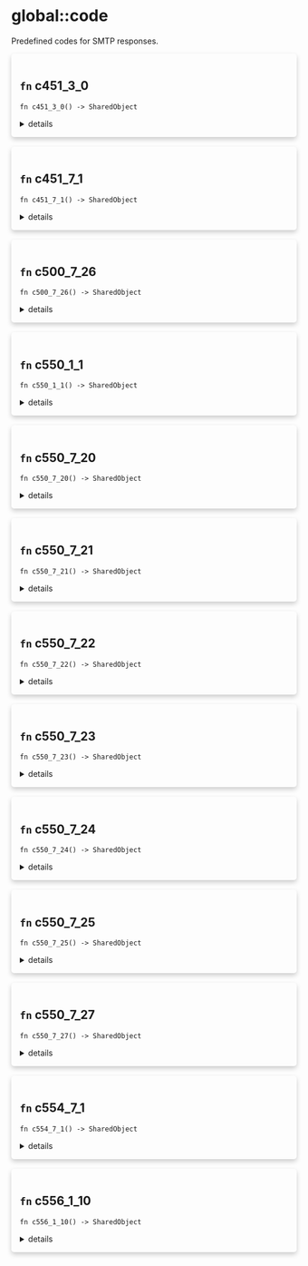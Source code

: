 # global::code

Predefined codes for SMTP responses.



<div markdown="span" style='box-shadow: 0 4px 8px 0 rgba(0,0,0,0.2); padding: 15px; border-radius: 5px;'>

<h2 class="func-name"> <code>fn</code> c451_3_0 </h2>

```rust,ignore
fn c451_3_0() -> SharedObject
```

<details>
<summary markdown="span"> details </summary>

Multiple destination domains per transaction is unsupported code.

# Example

```
#{
    mail: [
        // Will send "451 4.3.0 Multiple destination domains per transaction is unsupported. Please try again." to the client.
        rule "deny with code" || { state::deny(code::c451_3_0()) }
    ]
}
```
</details>

</div>
</br>


<div markdown="span" style='box-shadow: 0 4px 8px 0 rgba(0,0,0,0.2); padding: 15px; border-radius: 5px;'>

<h2 class="func-name"> <code>fn</code> c451_7_1 </h2>

```rust,ignore
fn c451_7_1() -> SharedObject
```

<details>
<summary markdown="span"> details </summary>

Return a greylisting code (<https://www.rfc-editor.org/rfc/rfc6647.html#section-2.1>)

# Example

```
#{
    mail: [
        // Will send "451 4.7.1 Sender is not authorized. Please try again." to the client.
        rule "deny with code" || { state::deny(code::c451_7_1()) }
    ]
}
```
</details>

</div>
</br>


<div markdown="span" style='box-shadow: 0 4px 8px 0 rgba(0,0,0,0.2); padding: 15px; border-radius: 5px;'>

<h2 class="func-name"> <code>fn</code> c500_7_26 </h2>

```rust,ignore
fn c500_7_26() -> SharedObject
```

<details>
<summary markdown="span"> details </summary>

Return a multiple authentication failures code.

# Example

```
#{
    mail: [
        // Will send "500 5.7.26 Multiple authentication checks failed" to the client.
        rule "deny with code" || { state::deny(code::c500_7_26()) }
    ]
}
```
</details>

</div>
</br>


<div markdown="span" style='box-shadow: 0 4px 8px 0 rgba(0,0,0,0.2); padding: 15px; border-radius: 5px;'>

<h2 class="func-name"> <code>fn</code> c550_1_1 </h2>

```rust,ignore
fn c550_1_1() -> SharedObject
```

<details>
<summary markdown="span"> details </summary>

Multiple destination domains per transaction is unsupported code.

# Example

```
#{
    mail: [
        // Will send "550 5.1.1 No passing DKIM signature found" to the client.
        rule "deny with code" || { state::deny(code::c550_1_1()) }
    ]
}
```
</details>

</div>
</br>


<div markdown="span" style='box-shadow: 0 4px 8px 0 rgba(0,0,0,0.2); padding: 15px; border-radius: 5px;'>

<h2 class="func-name"> <code>fn</code> c550_7_20 </h2>

```rust,ignore
fn c550_7_20() -> SharedObject
```

<details>
<summary markdown="span"> details </summary>

Return a DKIM Failure code. (RFC 6376)
DKIM signature not found.

# Example

```
#{
    mail: [
        // Will send "550 5.7.20 No passing DKIM signature found" to the client.
        rule "deny with code" || { state::deny(code::c550_7_20()) }
    ]
}
```
</details>

</div>
</br>


<div markdown="span" style='box-shadow: 0 4px 8px 0 rgba(0,0,0,0.2); padding: 15px; border-radius: 5px;'>

<h2 class="func-name"> <code>fn</code> c550_7_21 </h2>

```rust,ignore
fn c550_7_21() -> SharedObject
```

<details>
<summary markdown="span"> details </summary>

Return a DKIM Failure code. (RFC 6376)
No acceptable DKIM signature found.

# Example

```
#{
    mail: [
        // Will send "550 5.7.21 No acceptable DKIM signature found" to the client.
        rule "deny with code" || { state::deny(code::c550_7_21()) }
    ]
}
```
</details>

</div>
</br>


<div markdown="span" style='box-shadow: 0 4px 8px 0 rgba(0,0,0,0.2); padding: 15px; border-radius: 5px;'>

<h2 class="func-name"> <code>fn</code> c550_7_22 </h2>

```rust,ignore
fn c550_7_22() -> SharedObject
```

<details>
<summary markdown="span"> details </summary>

Return a DKIM Failure code. (RFC 6376)
No valid author matched DKIM signature found.

# Example

```
#{
    mail: [
        // Will send "550 5.7.22 No valid author-matched DKIM signature found" to the client.
        rule "deny with code" || { state::deny(code::c550_7_22()) }
    ]
}
```
</details>

</div>
</br>


<div markdown="span" style='box-shadow: 0 4px 8px 0 rgba(0,0,0,0.2); padding: 15px; border-radius: 5px;'>

<h2 class="func-name"> <code>fn</code> c550_7_23 </h2>

```rust,ignore
fn c550_7_23() -> SharedObject
```

<details>
<summary markdown="span"> details </summary>

Return a SPF Failure code. (RFC 7208)
Validation failed.

# Example

```
#{
    mail: [
        // Will send "550 5.7.23 SPF validation failed" to the client.
        rule "deny with code" || { state::deny(code::c550_7_23()) }
    ]
}
```
</details>

</div>
</br>


<div markdown="span" style='box-shadow: 0 4px 8px 0 rgba(0,0,0,0.2); padding: 15px; border-radius: 5px;'>

<h2 class="func-name"> <code>fn</code> c550_7_24 </h2>

```rust,ignore
fn c550_7_24() -> SharedObject
```

<details>
<summary markdown="span"> details </summary>

Return a SPF Failure code. (RFC 7208)
Validation error.

# Example

```
#{
    mail: [
        // Will send "550 5.7.24 SPF validation error" to the client.
        rule "deny with code" || { state::deny(code::c550_7_24()) }
    ]
}
```
</details>

</div>
</br>


<div markdown="span" style='box-shadow: 0 4px 8px 0 rgba(0,0,0,0.2); padding: 15px; border-radius: 5px;'>

<h2 class="func-name"> <code>fn</code> c550_7_25 </h2>

```rust,ignore
fn c550_7_25() -> SharedObject
```

<details>
<summary markdown="span"> details </summary>

Return a reverse DNS Failure code.

# Example

```
#{
    mail: [
        // Will send "550 5.7.25 Reverse DNS validation failed" to the client.
        rule "deny with code" || { state::deny(code::c550_7_25()) }
    ]
}
```
</details>

</div>
</br>


<div markdown="span" style='box-shadow: 0 4px 8px 0 rgba(0,0,0,0.2); padding: 15px; border-radius: 5px;'>

<h2 class="func-name"> <code>fn</code> c550_7_27 </h2>

```rust,ignore
fn c550_7_27() -> SharedObject
```

<details>
<summary markdown="span"> details </summary>

Return a Null MX cod. (RFC 7505)
The sender address has a null MX record.

# Example

```
#{
    mail: [
        // Will send "550 5.7.27 Sender address has null MX" to the client.
        rule "deny with code" || { state::deny(code::c550_7_27()) }
    ]
}
```    
</details>

</div>
</br>


<div markdown="span" style='box-shadow: 0 4px 8px 0 rgba(0,0,0,0.2); padding: 15px; border-radius: 5px;'>

<h2 class="func-name"> <code>fn</code> c554_7_1 </h2>

```rust,ignore
fn c554_7_1() -> SharedObject
```

<details>
<summary markdown="span"> details </summary>

Return a relay access denied code.

# Example

```
#{
    mail: [
        // Will send "554 5.7.1 Relay access denied" to the client.
        rule "anti relay" || { state::deny(code::c554_7_1()) }
    ]
}
```
</details>

</div>
</br>


<div markdown="span" style='box-shadow: 0 4px 8px 0 rgba(0,0,0,0.2); padding: 15px; border-radius: 5px;'>

<h2 class="func-name"> <code>fn</code> c556_1_10 </h2>

```rust,ignore
fn c556_1_10() -> SharedObject
```

<details>
<summary markdown="span"> details </summary>

Return a Null MX cod. (RFC 7505)
The recipient address has a null MX record.

# Example

```
#{
    mail: [
        // Will send "556 5.1.10 Recipient address has null MX" to the client.
        rule "deny with code" || { state::deny(code::c556_1_10()) }
    ]
}
```
</details>

</div>
</br>


